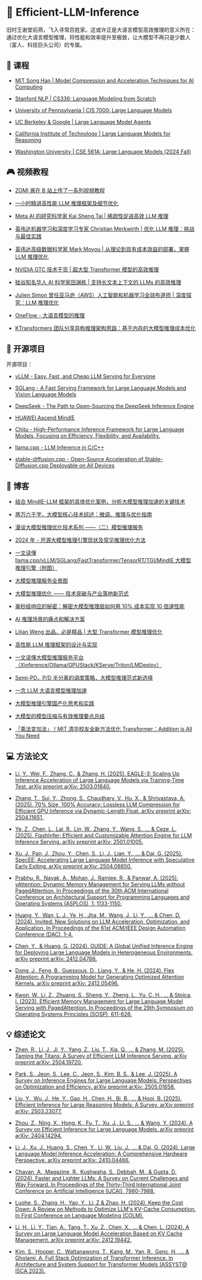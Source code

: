# 🚀 Efficient-LLM-Inference


旧时王谢堂前燕，飞入寻常百姓家。这或许正是大语言模型高效推理的意义所在：通过优化大语言模型推理，将性能和效率提升至极致，让大模型不再只是少数人（富人、科技巨头公司）的专属。


## 🚀 课程

- [MIT Song Han | Model Compression and Acceleration Techniques for AI Computing](https://efficientml.ai/)

- [Stanford NLP | CS336: Language Modeling from Scratch](https://stanford-cs336.github.io/spring2025/)

- [University of Pennsylvania | CIS 7000: Large Language Models](https://llm-class.github.io/)

- [UC Berkeley & Google | Large Language Model Agents](https://llmagents-learning.org/f24)

- [California Institute of Technology | Large Language Models for Reasoning](https://sites.google.com/view/cs-159-2024)

- [Washington University | CSE 561A: Large Language Models (2024 Fall)](https://teapot123.github.io/CSE561A_2024fl/)


## 🎮 视频教程

- [ZOMI 酱在 B 站上传了一系列视频教程](https://space.bilibili.com/517221395)

- [一小时精讲高性能 LLM 推理框架及细节优化](https://www.bilibili.com/video/BV1oT42117gL/)

- [Meta AI 的研究科学家 Kai Sheng Tai | 稀疏性促进高效 LLM 推理](https://www.youtube.com/watch?v=lIuHPxsgymU)

- [英伟达机器学习和深度学习专家 Christian Merkwirth | 优化 LLM 推理：挑战与最佳实践](https://www.youtube.com/watch?v=f7XcHUwQl4Y)

- [英伟达高级数据科学家 Mark Moyou | 从理论到具有成本效益的部署，掌握 LLM 推理优化](https://www.youtube.com/watch?v=9tvJ_GYJA-o)

- [NVIDIA GTC 技术干货 | 超大型 Transformer 模型的高效推理](https://www.nvidia.cn/on-demand/session/gtcspring23-s51088/)

- [硅谷知名华人 AI 科学家田渊栋 | 支持长文本上下文的 LLMs 的高效推理](https://www.youtube.com/watch?v=eXPhvQgAT_I)

- [Julien Simon 曾任亚马逊（AWS）人工智能和机器学习全球布道师 | 深度探究：LLM 推理优化](https://www.youtube.com/watch?v=hMs8VNRy5Ys)

- [OneFlow - 大语言模型的推理](https://www.bilibili.com/video/BV1pH4y1B7tY/)

- [KTransformers 团队分享异构推理架构思路：基于内存的大模型推理成本优化](https://www.bilibili.com/video/BV1VNQrYGEad/)


## 🛞 开源项目

开源项目：

- [vLLM - Easy, Fast, and Cheap LLM Serving for Everyone](https://github.com/vllm-project/vllm)

- [SGLang - A Fast Serving Framework for Large Language Models and Vision Language Models](https://github.com/sgl-project/sglang)

- [DeepSeek - The Path to Open-Sourcing the DeepSeek Inference Engine](https://github.com/deepseek-ai/open-infra-index)

- [HUAWEI Ascend MindIE](https://www.hiascend.com/software/mindie)

- [Chitu - High-Performance Inference Framework for Large Language Models, Focusing on Efficiency, Flexibility, and Availability.](https://github.com/thu-pacman/chitu)

- [llama.cpp - LLM Inference in C/C++](https://github.com/ggml-org/llama.cpp)

- [stable-diffusion.cpp - Open-Source Acceleration of Stable-Diffusion.cpp Deployable on All Devices](https://github.com/SealAILab/stable-diffusion-cpp)


## 📝 博客

- [结合 MindIE-LLM 框架的具体优化案例，分析大模型推理加速的关键技术](https://mp.weixin.qq.com/s/3QYQDq4ZHQRwYMs6MmgVLg)

- [两万六千字，大模型核心技术综述：微调、推理与优化指南](https://mp.weixin.qq.com/s/TCG_dDhoUvtlmtcO_dwSgw)

- [漫谈大模型推理优化技术系列 ——（二）模型推理服务](https://mp.weixin.qq.com/s/3RBK_CR-YbmPqYClkEd1Lg)

- [2024 年 - 开源大模型推理引擎现状及常见推理优化方法](https://zhuanlan.zhihu.com/p/755874470)

- [一文读懂 llama.cpp/vLLM/SGLang/FastTransformer/TensorRT/TGI/MindIE 大模型推理引擎（附图）](https://mp.weixin.qq.com/s/FOwTIrDBQPk7DJf3CHI6eQ)

- [大模型推理服务全景图](https://mp.weixin.qq.com/s/cDELflSEM7SV2Z3bupy65g)

- [大模型推理优化 —— 技术突破与产业落地新范式](https://mp.weixin.qq.com/s/e434Y1DYPkLCfbIEg4qbrw)

- [毫秒级响应的秘密：解密大模型推理层如何用 10% 成本实现 10 倍速性能](https://mp.weixin.qq.com/s/CguEVKJ2MtMdEeoclEGD8Q)

- [AI 推理场景的痛点和解决方案](https://mp.weixin.qq.com/s/SeUJxNK10fhR6YsWSJRYwg)

- [Lilian Weng 出品，必是精品 | 大型 Transformer 模型推理优化](https://lilianweng.github.io/posts/2023-01-10-inference-optimization/)

- [高性能 LLM 推理框架的设计与实现](https://mp.weixin.qq.com/s/4o86rMuburB8jcbU0aYC7g)

- [一文读懂大模型推理服务平台（Xinference/Ollama/GPUStack/KServe/Triton/LMDeploy）](https://mp.weixin.qq.com/s/utzpNKbmIIFPPuKox8vPvg)

- [Semi-PD，P/D 半分离的调度策略，大模型推理范式新选择](https://mp.weixin.qq.com/s/vQ5iXCXD7lJXogvT52PsLg)

- [一念 LLM 大语言模型推理加速](https://mp.weixin.qq.com/s/bmafuEaB3pfG72xEaPcR3g)

- [大模型推理引擎国产化思考和实践](https://mp.weixin.qq.com/s/JLeYxYXurHbtF0nL-2wYyw)

- [大模型的模型压缩与有效推理要点总结](https://mp.weixin.qq.com/s/8AltJXjXIZHvq7lPu8FKoQ)

- [「乘法变加法」！MIT 清华校友全新方法优化 Transformer：Addition is All You Need](https://mp.weixin.qq.com/s/LdRacBGfjyF8xUJP6h6xbw)


## 💻 方法论文

- [Li, Y., Wei, F., Zhang, C., & Zhang, H. (2025). EAGLE-3: Scaling Up Inference Acceleration of Large Language Models via Training-Time Test. arXiv preprint arXiv: 2503.01840.](https://arxiv.org/abs/2503.01840)

- [Zhang, T., Sui, Y., Zhong, S., Chaudhary, V., Hu, X., & Shrivastava, A. (2025). 70% Size, 100% Accuracy: Lossless LLM Compression for Efficient GPU Inference via Dynamic-Length Float. arXiv preprint arXiv: 2504.11651.](https://arxiv.org/abs/2504.11651)

- [Ye, Z., Chen, L., Lai, R., Lin, W., Zhang, Y., Wang, S., ... & Ceze, L. (2025). FlashInfer: Efficient and Customizable Attention Engine for LLM Inference Serving. arXiv preprint arXiv: 2501.01005.](https://arxiv.org/abs/2501.01005)

- [Xu, J., Pan, J., Zhou, Y., Chen, S., Li, J., Lian, Y., ... & Dai, G. (2025). SpecEE: Accelerating Large Language Model Inference with Speculative Early Exiting. arXiv preprint arXiv: 2504.08850.](https://arxiv.org/abs/2504.08850)

- [Prabhu, R., Nayak, A., Mohan, J., Ramjee, R., & Panwar, A. (2025). vAttention: Dynamic Memory Management for Serving LLMs without PagedAttention. In Proceedings of the 30th ACM International Conference on Architectural Support for Programming Languages and Operating Systems (ASPLOS), 1: 1133-1150.](https://doi.org/10.1145/3669940.3707256)

- [Huang, Y., Wan, L. J., Ye, H., Jha, M., Wang, J., Li, Y., ... & Chen, D. (2024). Invited: New Solutions on LLM Acceleration, Optimization, and Application. In Proceedings of the 61st ACM/IEEE Design Automation Conference (DAC), 1-4.](https://doi.org/10.1145/3649329.3663517)

- [Chen, Y., & Huang, G. (2024). GUIDE: A Global Unified Inference Engine for Deploying Large Language Models in Heterogeneous Environments. arXiv preprint arXiv: 2412.04788.](https://arxiv.org/abs/2412.04788)

- [Dong, J., Feng, B., Guessous, D., Liang, Y., & He, H. (2024). Flex Attention: A Programming Model for Generating Optimized Attention Kernels. arXiv preprint arXiv: 2412.05496.](https://arxiv.org/abs/2412.05496)

- [Kwon, W., Li, Z., Zhuang, S., Sheng, Y., Zheng, L., Yu, C. H., ... & Stoica, I. (2023). Efficient Memory Management for Large Language Model Serving with PagedAttention. In Proceedings of the 29th Symposium on Operating Systems Principles (SOSP), 611-626.](https://doi.org/10.1145/3600006.3613165)


## 💡 综述论文

- [Zhen, R., Li, J., Ji, Y., Yang, Z., Liu, T., Xia, Q., ... & Zhang, M. (2025). Taming the Titans: A Survey of Efficient LLM Inference Serving. arXiv preprint arXiv: 2504.19720.](https://arxiv.org/abs/2504.19720)

- [Park, S., Jeon, S., Lee, C., Jeon, S., Kim, B. S., & Lee, J. (2025). A Survey on Inference Engines for Large Language Models: Perspectives on Optimization and Efficiency. arXiv preprint arXiv: 2505.01658.](https://arxiv.org/abs/2505.01658)

- [Liu, Y., Wu, J., He, Y., Gao, H., Chen, H., Bi, B., ... & Hooi, B. (2025). Efficient Inference for Large Reasoning Models: A Survey. arXiv preprint arXiv: 2503.23077.](https://arxiv.org/abs/2503.23077)

- [Zhou, Z., Ning, X., Hong, K., Fu, T., Xu, J., Li, S., ... & Wang, Y. (2024). A Survey on Efficient Inference for Large Language Models. arXiv preprint arXiv: 2404.14294.](https://arxiv.org/abs/2404.14294)

- [Li, J., Xu, J., Huang, S., Chen, Y., Li, W., Liu, J., ... & Dai, G. (2024). Large Language Model Inference Acceleration: A Comprehensive Hardware Perspective. arXiv preprint arXiv: 2410.04466.](https://arxiv.org/abs/2410.04466)

- [Chavan, A., Magazine, R., Kushwaha, S., Debbah, M., & Gupta, D. (2024). Faster and Lighter LLMs: A Survey on Current Challenges and Way Forward. In Proceedings of the Thirty-Third International Joint Conference on Artificial Intelligence (IJCAI), 7980-7988.](https://doi.org/10.24963/ijcai.2024/883)

- [Luohe, S., Zhang, H., Yao, Y., Li, Z & Zhao, H. (2024). Keep the Cost Down: A Review on Methods to Optimize LLM's KV-Cache Consumption. In First Conference on Language Modeling (COLM).](https://openreview.net/forum?id=8tKjqqMM5z#discussion)

- [Li, H., Li, Y., Tian, A., Tang, T., Xu, Z., Chen, X., ... & Chen, L. (2024). A Survey on Large Language Model Acceleration Based on KV Cache Management. arXiv preprint arXiv: 2412.19442.](https://arxiv.org/abs/2412.19442)

- [Kim, S., Hooper, C., Wattanawong, T., Kang, M., Yan, R., Genc, H., ... & Gholami, A. Full Stack Optimization of Transformer Inference. In Architecture and System Support for Transformer Models (ASSYST@ ISCA 2023).](https://arxiv.org/abs/2302.14017)

